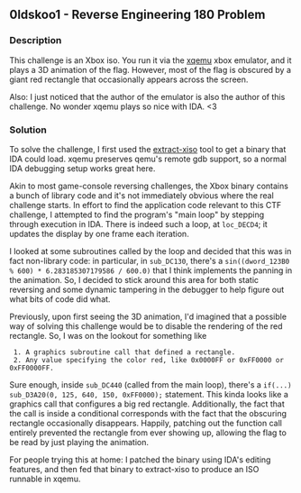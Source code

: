 ## 0ldskoo1 - Reverse Engineering 180 Problem

### Description

This challenge is an Xbox iso. You run it via the [xqemu](https://github.com/espes/xqemu) xbox emulator, and it plays a 3D animation of the flag. However, most of the flag is obscured by a giant red rectangle that occasionally appears across the screen.

Also: I just noticed that the author of the emulator is also the author of this challenge. No wonder xqemu plays so nice with IDA. <3

### Solution

To solve the challenge, I first used the [extract-xiso](http://sourceforge.net/projects/extract-xiso/) tool to get a binary that IDA could load. xqemu preserves qemu's remote gdb support, so a normal IDA debugging setup works great here.

Akin to most game-console reversing challenges, the Xbox binary contains a bunch of library code and it's not immediately obvious where the real challenge starts. In effort to find the application code relevant to this CTF challenge, I attempted to find the program's "main loop" by stepping through execution in IDA. There is indeed such a loop, at `loc_DECD4`; it updates the display by one frame each iteration.

I looked at some subroutines called by the loop and decided that this was in fact non-library code: in particular, in `sub_DC130`, there's a `sin((dword_123B0 % 600) * 6.283185307179586 / 600.0)` that I think implements the panning in the animation. So, I decided to stick around this area for both static reversing and some dynamic tampering in the debugger to help figure out what bits of code did what.

Previously, upon first seeing the 3D animation, I'd imagined that a possible way of solving this challenge would be to disable the rendering of the red rectangle. So, I was on the lookout for something like

     1. A graphics subroutine call that defined a rectangle.
     2. Any value specifying the color red, like 0x0000FF or 0xFF0000 or 0xFF0000FF.

Sure enough, inside `sub_DC440` (called from the main loop), there's a `if(...) sub_D3A20(0, 125, 640, 150, 0xFF0000);` statement. This kinda looks like a graphics call that configures a big red rectangle. Additionally, the fact that the call is inside a conditional corresponds with the fact that the obscuring rectangle occasionally disappears. Happily, patching out the function call entirely prevented the rectangle from ever showing up, allowing the flag to be read by just playing the animation.

For people trying this at home: I patched the binary using IDA's editing features, and then fed that binary to extract-xiso to produce an ISO runnable in xqemu.
